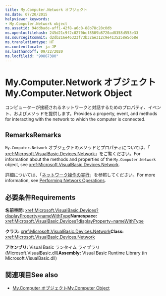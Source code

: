 ```yaml
---
title: My.Computer.Network オブジェクト
ms.date: 07/20/2015
helpviewer_keywords:
- My.Computer.Network object
ms.assetid: 94ddbade-aff1-42f8-a6c8-88b78c28c0db
ms.openlocfilehash: 245d21c9f2c0270bcf8509b8720ad8358d553e33
ms.sourcegitcommit: d2db216e46323f73b32ae312c9e4135258e5d68e
ms.translationtype: HT
ms.contentlocale: ja-JP
ms.lasthandoff: 09/22/2020
ms.locfileid: "90867380"
---
```

# <a name="mycomputernetwork-object"></a><span data-ttu-id="1afae-102">My.Computer.Network オブジェクト</span><span class="sxs-lookup"><span data-stu-id="1afae-102">My.Computer.Network Object</span></span>

<span data-ttu-id="1afae-103">コンピューターが接続されるネットワークと対話するためのプロパティ、イベント、およびメソッドを提供します。</span><span class="sxs-lookup"><span data-stu-id="1afae-103">Provides a property, event, and methods for interacting with the network to which the computer is connected.</span></span>  
  
## <a name="remarks"></a><span data-ttu-id="1afae-104">Remarks</span><span class="sxs-lookup"><span data-stu-id="1afae-104">Remarks</span></span>  

 <span data-ttu-id="1afae-105">`My.Computer.Network` オブジェクトのメソッドとプロパティについては、「 <xref:Microsoft.VisualBasic.Devices.Network>」をご覧ください。</span><span class="sxs-lookup"><span data-stu-id="1afae-105">For information about the methods and properties of the `My.Computer.Network` object, see <xref:Microsoft.VisualBasic.Devices.Network>.</span></span>  
  
 <span data-ttu-id="1afae-106">詳細については、「[ネットワーク操作の実行](../../developing-apps/programming/computer-resources/performing-network-operations.md)」を参照してください。</span><span class="sxs-lookup"><span data-stu-id="1afae-106">For more information, see [Performing Network Operations](../../developing-apps/programming/computer-resources/performing-network-operations.md).</span></span>  
  
## <a name="requirements"></a><span data-ttu-id="1afae-107">必要条件</span><span class="sxs-lookup"><span data-stu-id="1afae-107">Requirements</span></span>  

 <span data-ttu-id="1afae-108">**名前空間:** <xref:Microsoft.VisualBasic.Devices?displayProperty=nameWithType></span><span class="sxs-lookup"><span data-stu-id="1afae-108">**Namespace:** <xref:Microsoft.VisualBasic.Devices?displayProperty=nameWithType></span></span>  
  
 <span data-ttu-id="1afae-109">**クラス:** <xref:Microsoft.VisualBasic.Devices.Network></span><span class="sxs-lookup"><span data-stu-id="1afae-109">**Class:** <xref:Microsoft.VisualBasic.Devices.Network></span></span>  
  
 <span data-ttu-id="1afae-110">**アセンブリ:** Visual Basic ランタイム ライブラリ (Microsoft.VisualBasic.dll)</span><span class="sxs-lookup"><span data-stu-id="1afae-110">**Assembly:** Visual Basic Runtime Library (in Microsoft.VisualBasic.dll)</span></span>  
  
## <a name="see-also"></a><span data-ttu-id="1afae-111">関連項目</span><span class="sxs-lookup"><span data-stu-id="1afae-111">See also</span></span>

- [<span data-ttu-id="1afae-112">My.Computer オブジェクト</span><span class="sxs-lookup"><span data-stu-id="1afae-112">My.Computer Object</span></span>](my-computer-object.md)
